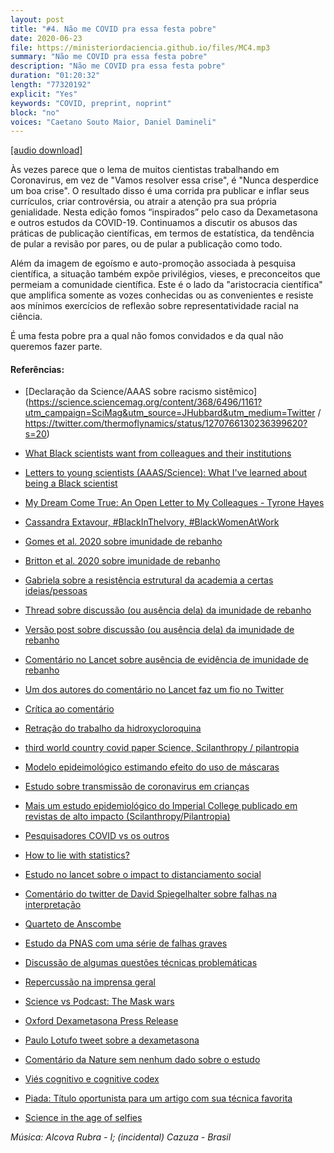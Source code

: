```yaml
---
layout: post
title: "#4. Não me COVID pra essa festa pobre"
date: 2020-06-23
file: https://ministeriordaciencia.github.io/files/MC4.mp3
summary: "Não me COVID pra essa festa pobre"
description: "Não me COVID pra essa festa pobre"
duration: "01:20:32"
length: "77320192"
explicit: "Yes"
keywords: "COVID, preprint, noprint"
block: "no"
voices: "Caetano Souto Maior, Daniel Damineli"
---
```



[[audio download]](https://ministeriodaciencia.github.io/files/MC4.mp3)

Às vezes parece que o lema de muitos cientistas trabalhando em Coronavirus, em vez de "Vamos resolver essa crise", é "Nunca desperdice um boa crise". O resultado disso é uma corrida pra publicar e inflar seus currículos, criar controvérsia, ou atrair a atenção pra sua própria genialidade. Nesta edição fomos “inspirados” pelo caso da Dexametasona e outros estudos da COVID-19. Continuamos a discutir os abusos das práticas de publicação científicas, em termos de estatística, da tendência de pular a revisão por pares, ou de pular a publicação como todo.

Além da imagem de egoísmo e auto-promoção associada à pesquisa científica, a situação também expõe privilégios, vieses, e preconceitos que permeiam a comunidade científica. Este é o lado da "aristocracia científica" que amplifica somente as vozes conhecidas ou as convenientes e resiste aos mínimos exercícios de reflexão sobre representatividade racial na ciência.

É uma festa pobre pra a qual não fomos convidados e da qual não queremos fazer parte.  

<!-- Notas e referências: https://ministeriodaciencia.github.io/posts/2020-06-23-nao-me-COVID.html -->


#### Referências:

- [Declaração da Science/AAAS sobre racismo sistêmico](https://science.sciencemag.org/content/368/6496/1161?utm_campaign=SciMag&utm_source=JHubbard&utm_medium=Twitter / https://twitter.com/thermoflynamics/status/1270766130236399620?s=20)

- [What Black scientists want from colleagues and their institutions](https://www.nature.com/articles/d41586-020-01883-8)

- [Letters to young scientists (AAAS/Science): What I've learned about being a Black scientist](https://www.sciencemag.org/careers/2020/06/what-ive-learned-about-being-black-scientist)

- [My Dream Come True: An Open Letter to My Colleagues - Tyrone Hayes](https://rothfelslab.berkeley.edu/2020/06/04/the-rothfels-lab-stands-against-racism-everywhere/)

- [Cassandra Extavour, #BlackInTheIvory, #BlackWomenAtWork](https://twitter.com/redmakeda/status/847027015035191296?s=20)

- [Gomes et al. 2020 sobre imunidade de rebanho](https://www.medrxiv.org/content/10.1101/2020.04.27.20081893v3)

- [Britton et al. 2020 sobre imunidade de rebanho](https://www.medrxiv.org/content/10.1101/2020.05.06.20093336v2)

- [Gabriela sobre a resistência estrutural da academia a certas ideias/pessoas](https://twitter.com/mgmgomes1/status/1267803347748347904)

- [Thread sobre discussão (ou ausência dela) da imunidade de rebanho](https://twitter.com/caesoma/status/1272020542485409795)

- [Versão post sobre discussão (ou ausência dela) da imunidade de rebanho](https://medium.com/@caesoma/are-we-solving-the-most-pressing-scientific-issues-in-mathematical-modeling-of-coronavirus-df733abbe57a)

- [Comentário no Lancet sobre ausência de evidência de imunidade de rebanho](https://www.thelancet.com/journals/lancet/article/PIIS0140-67362031357-X/fulltext)
- [Um dos autores do comentário no Lancet faz um fio no Twitter](https://twitter.com/ArisKatzourakis/status/1271209625157881857?s=20)
- [Crítica ao comentário](https://twitter.com/LourencoJML/status/1271359409130799105?s=20)

- [Retração do trabalho da hidroxycloroquina](https://www.statnews.com/2020/06/04/lancet-retracts-major-covid-19-paper-that-raised-safety-concerns-about-malaria-drugs/)

- [third world country covid paper Science, Scilanthropy / pilantropia](https://science.sciencemag.org/content/early/2020/06/11/science.abc0035)

- [Modelo epideimológico estimando efeito do uso de máscaras]( https://royalsocietypublishing.org/doi/pdf/10.1098/rspa.2020.0376 )

- [Estudo sobre transmissão de coronavirus em crianças](https://www.nature.com/articles/s41591-020-0962-9)

- [Mais um estudo epidemiológico do Imperial College publicado em revistas de alto impacto (Scilanthropy/Pilantropia)](https://science.sciencemag.org/content/early/2020/06/11/science.abc0035)

- [Pesquisadores COVID vs os outros](https://twitter.com/OdedRechavi/status/1273095583935467522?s=20)

- [How to lie with statistics?](http://faculty.neu.edu.cn/cc/zhangyf/papers/How-to-Lie-with-Statistics.pdf)

- [Estudo no lancet sobre o impact to distanciamento social](https://www.thelancet.com/journals/lancet/article/PIIS0140-67362031142-9/fulltext)
- [Comentário do twitter de David Spiegelhalter sobre falhas na interpretação](https://twitter.com/d_spiegel/status/1271366444819927042)

- [Quarteto de Anscombe](https://pt.wikipedia.org/wiki/Quarteto_de_Anscombe)

- [Estudo da PNAS com uma série de falhas graves](https://www.pnas.org/content/early/2020/06/10/2009637117)
- [Discussão de algumas questões técnicas problemáticas](https://twitter.com/KateGrabowski/status/1271542361244352514?s=20)
- [Repercussão na imprensa geral](https://www.nytimes.com/2020/06/18/health/coronavirus-retractions-studies.html?referringSource=articleShare )

- [Science vs Podcast: The Mask wars](https://gimletmedia.com/shows/science-vs/xjheev2/coronavirus-the-mask-wars?utm_source=gimletPlayer&utm_medium=copyShare&utm_campaign=gimletPlayer )

- [Oxford Dexametasona Press Release](http://www.ox.ac.uk/news/2020-06-16-low-cost-dexamethasone-reduces-death-one-third-hospitalised-patients-severe)

- [Paulo Lotufo tweet sobre a dexametasona](https://twitter.com/PauloLotufo/status/1273079082339700736)

- [Comentário da Nature sem nenhum dado sobre o estudo](https://www.nature.com/articles/d41586-020-01824-5)

- [Viés cognitivo e cognitive codex](https://www.teachthought.com/critical-thinking/the-cognitive-bias-codex-a-visual-of-180-cognitive-biases/#:~:text=A%20cognitive%20bias%20is%20an,%E2%80%93and%20often%20irrational%E2%80%93conclusions.)


- [Piada: Título oportunista para um artigo com sua técnica favorita](https://twitter.com/masonporter/status/1273054551583555585)

- [Science in the age of selfies](https://www.pnas.org/content/113/34/9384.short)

_Música: Alcova Rubra - I; (incidental) Cazuza - Brasil_
